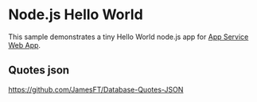 # Node.js Hello World

This sample demonstrates a tiny Hello World node.js app for [App Service Web App](https://docs.microsoft.com/azure/app-service-web).

## Quotes json

https://github.com/JamesFT/Database-Quotes-JSON
